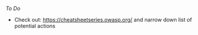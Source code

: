 _To Do_

- Check out: https://cheatsheetseries.owasp.org/ and narrow down list of potential actions

